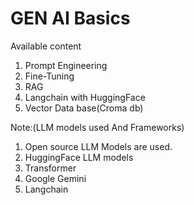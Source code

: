 # GEN AI Basics

Available content
1. Prompt Engineering
2. Fine-Tuning
3. RAG
4. Langchain with HuggingFace
5. Vector Data base(Croma db)

Note:(LLM models used And Frameworks)
1. Open source LLM Models are used.
2. HuggingFace LLM models
3. Transformer
4. Google Gemini
5. Langchain



